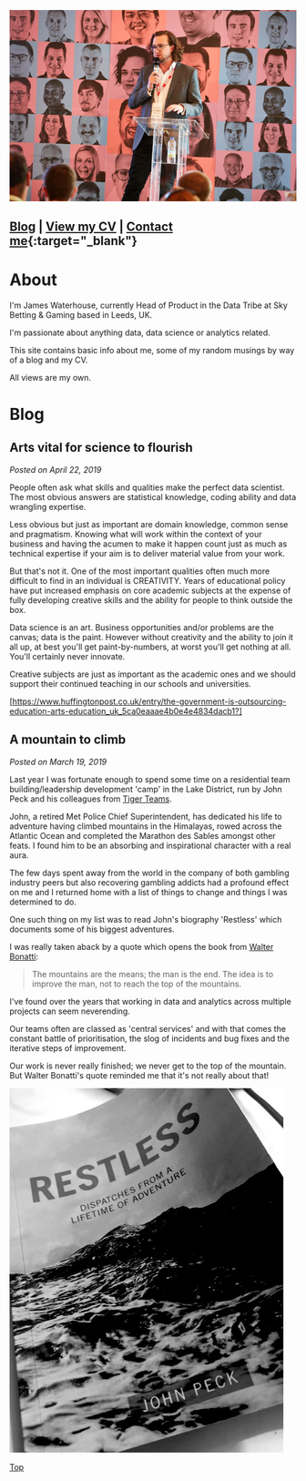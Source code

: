 ![jw image](/images/jw.png)

## [**Blog**](#blog) | [**View my CV**](/cv/james-waterhouse-cv.md) | [**Contact me**](https://goo.gl/forms/29H2pMdQbx4YFI613){:target="_blank"}



# About
I'm James Waterhouse, currently Head of Product in the Data Tribe at Sky Betting & Gaming based in Leeds, UK.

I'm passionate about anything data, data science or analytics related.

This site contains basic info about me, some of my random musings by way of a blog and my CV.

All views are my own.

# Blog
## Arts vital for science to flourish
_Posted on April 22, 2019_

People often ask what skills and qualities make the perfect data scientist.  The most obvious answers are statistical knowledge, coding ability and data wrangling expertise.  

Less obvious but just as important are domain knowledge, common sense and pragmatism.  Knowing what will work within the context of your business and having the acumen to make it happen count just as much as technical expertise if your aim is to deliver material value from your work.

But that's not it.  One of the most important qualities often much more difficult to find in an individual is CREATIVITY.  Years of educational policy have put increased emphasis on core academic subjects at the expense of fully developing creative skills and the ability for people to think outside the box.

Data science is an art.  Business opportunities and/or problems are the canvas; data is the paint.  However without creativity and the ability to join it all up, at best you'll get paint-by-numbers, at worst you'll get nothing at all.  You'll certainly never innovate.

Creative subjects are just as important as the academic ones and we should support their continued teaching in our schools and universities.

[https://www.huffingtonpost.co.uk/entry/the-government-is-outsourcing-education-arts-education_uk_5ca0eaaae4b0e4e4834dacb1?]

## A mountain to climb
_Posted on March 19, 2019_

Last year I was fortunate enough to spend some time on a residential team building/leadership development 'camp' in the Lake District, run by John Peck and his colleagues from [Tiger Teams](http://www.tigerteams.co.uk/).

John, a retired Met Police Chief Superintendent, has dedicated his life to adventure having climbed mountains in the Himalayas, rowed across the Atlantic Ocean and completed the Marathon des Sables amongst other feats.  I found him to be an absorbing and inspirational character with a real aura.

The few days spent away from the world in the company of both gambling industry peers but also recovering gambling addicts had a profound effect on me and I returned home with a list of things to change and things I was determined to do.

One such thing on my list was to read John's biography 'Restless' which documents some of his biggest adventures.

I was really taken aback by a quote which opens the book from [Walter Bonatti](https://en.wikipedia.org/wiki/Walter_Bonatti):

> The mountains are the means; the man is the end.  The idea is to improve the man, not to reach the top of the mountains.

I've found over the years that working in data and analytics across multiple projects can seem neverending.  

Our teams often are classed as 'central services' and with that comes the constant battle of prioritisation, the slog of incidents and bug fixes and the iterative steps of improvement.

Our work is never really finished; we never get to the top of the mountain.  But Walter Bonatti's quote reminded me that it's not really about that!

![restless](/images/restless.jpg)

[Top](#about)
